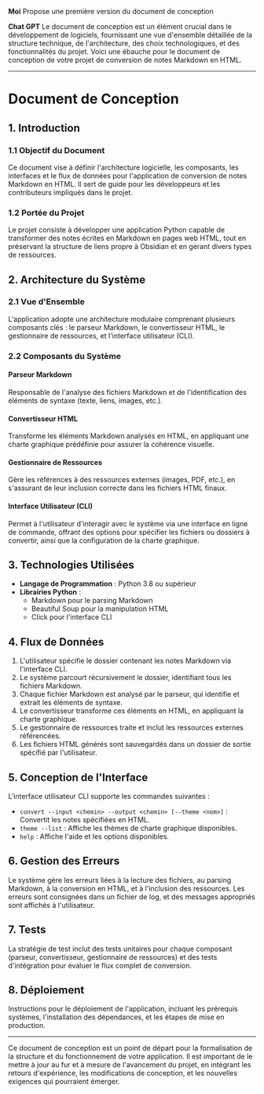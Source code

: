 **Moi**
Propose une première version du document de conception

**Chat GPT**
Le document de conception est un élément crucial dans le développement de logiciels, fournissant une vue d'ensemble détaillée de la structure technique, de l'architecture, des choix technologiques, et des fonctionnalités du projet. Voici une ébauche pour le document de conception de votre projet de conversion de notes Markdown en HTML.

---

# Document de Conception

## 1. Introduction

### 1.1 Objectif du Document
Ce document vise à définir l'architecture logicielle, les composants, les interfaces et le flux de données pour l'application de conversion de notes Markdown en HTML. Il sert de guide pour les développeurs et les contributeurs impliqués dans le projet.

### 1.2 Portée du Projet
Le projet consiste à développer une application Python capable de transformer des notes écrites en Markdown en pages web HTML, tout en préservant la structure de liens propre à Obsidian et en gérant divers types de ressources.

## 2. Architecture du Système

### 2.1 Vue d'Ensemble
L'application adopte une architecture modulaire comprenant plusieurs composants clés : le parseur Markdown, le convertisseur HTML, le gestionnaire de ressources, et l'interface utilisateur (CLI).

### 2.2 Composants du Système

#### Parseur Markdown
Responsable de l'analyse des fichiers Markdown et de l'identification des éléments de syntaxe (texte, liens, images, etc.).

#### Convertisseur HTML
Transforme les éléments Markdown analysés en HTML, en appliquant une charte graphique prédéfinie pour assurer la cohérence visuelle.

#### Gestionnaire de Ressources
Gère les références à des ressources externes (images, PDF, etc.), en s'assurant de leur inclusion correcte dans les fichiers HTML finaux.

#### Interface Utilisateur (CLI)
Permet à l'utilisateur d'interagir avec le système via une interface en ligne de commande, offrant des options pour spécifier les fichiers ou dossiers à convertir, ainsi que la configuration de la charte graphique.

## 3. Technologies Utilisées

- **Langage de Programmation** : Python 3.8 ou supérieur
- **Librairies Python** :
  - Markdown pour le parsing Markdown
  - Beautiful Soup pour la manipulation HTML
  - Click pour l'interface CLI

## 4. Flux de Données

1. L'utilisateur spécifie le dossier contenant les notes Markdown via l'interface CLI.
2. Le système parcourt récursivement le dossier, identifiant tous les fichiers Markdown.
3. Chaque fichier Markdown est analysé par le parseur, qui identifie et extrait les éléments de syntaxe.
4. Le convertisseur transforme ces éléments en HTML, en appliquant la charte graphique.
5. Le gestionnaire de ressources traite et inclut les ressources externes référencées.
6. Les fichiers HTML générés sont sauvegardés dans un dossier de sortie spécifié par l'utilisateur.

## 5. Conception de l'Interface

L'interface utilisateur CLI supporte les commandes suivantes :
- `convert --input <chemin> --output <chemin> [--theme <nom>]` : Convertit les notes spécifiées en HTML.
- `theme --list` : Affiche les thèmes de charte graphique disponibles.
- `help` : Affiche l'aide et les options disponibles.

## 6. Gestion des Erreurs

Le système gère les erreurs liées à la lecture des fichiers, au parsing Markdown, à la conversion en HTML, et à l'inclusion des ressources. Les erreurs sont consignées dans un fichier de log, et des messages appropriés sont affichés à l'utilisateur.

## 7. Tests

La stratégie de test inclut des tests unitaires pour chaque composant (parseur, convertisseur, gestionnaire de ressources) et des tests d'intégration pour évaluer le flux complet de conversion.

## 8. Déploiement

Instructions pour le déploiement de l'application, incluant les prérequis systèmes, l'installation des dépendances, et les étapes de mise en production.

---

Ce document de conception est un point de départ pour la formalisation de la structure et du fonctionnement de votre application. Il est important de le mettre à jour au fur et à mesure de l'avancement du projet, en intégrant les retours d'expérience, les modifications de conception, et les nouvelles exigences qui pourraient émerger.